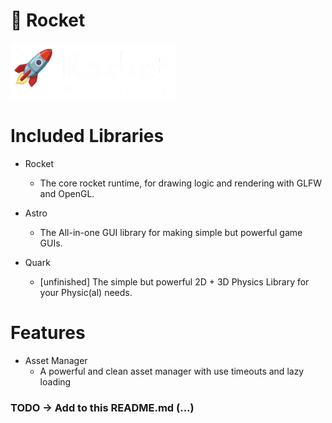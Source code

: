 # 🚀 Rocket

<img src="https://raw.githubusercontent.com/xNoerPlaysCodes/rocket-runtime/refs/heads/master/rocket_white_text_nobg.png">

# Included Libraries
- Rocket
    - The core rocket runtime, for drawing logic and rendering with GLFW and OpenGL.

- Astro
    - The All-in-one GUI library for making simple but powerful game GUIs.

- Quark
    -  [unfinished] The simple but powerful 2D + 3D Physics Library for your Physic(al) needs.

# Features
- Asset Manager
    - A powerful and clean asset manager with use timeouts and lazy loading
### TODO -> Add to this README.md (...)
